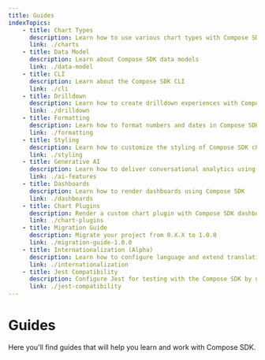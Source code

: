 ```yaml
---
title: Guides
indexTopics:
    - title: Chart Types
      description: Learn how to use various chart types with Compose SDK
      link: ./charts
    - title: Data Model
      description: Learn about Compose SDK data models
      link: ./data-model
    - title: CLI
      description: Learn about the Compose SDK CLI
      link: ./cli
    - title: Drilldown
      description: Learn how to create drilldown experiences with Compose SDK charts
      link: ./drilldown
    - title: Formatting
      description: Learn how to format numbers and dates in Compose SDK charts
      link: ./formatting
    - title: Styling
      description: Learn how to customize the styling of Compose SDK charts
      link: ./styling
    - title: Generative AI
      description: Learn how to deliver conversational analytics using large language models (Beta)
      link: ./ai-features
    - title: Dashboards
      description: Learn how to render dashboards using Compose SDK
      link: ./dashboards
    - title: Chart Plugins
      description: Render a custom chart plugin with Compose SDK dashboards
      link: ./chart-plugins
    - title: Migration Guide
      description: Migrate your project from 0.X.X to 1.0.0
      link: ./migration-guide-1.0.0
    - title: Internationalization (Alpha)
      description: Learn how to configure language and extend translations in Compose SDK
      link: ./internationalization
    - title: Jest Compatibility
      description: Configure Jest for testing with the Compose SDK by using CommonJS builds for compatibility
      link: ./jest-compatibility
---
```


# Guides

Here you'll find guides that will help you learn and work with Compose SDK.

<SectionIndex />
